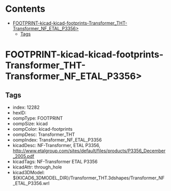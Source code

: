 



Contents
========

* [FOOTPRINT-kicad-kicad-footprints-Transformer_THT-Transformer_NF_ETAL_P3356>](#footprint-kicad-kicad-footprints-transformer_tht-transformer_nf_etal_p3356)
	* [Tags](#tags)

# FOOTPRINT-kicad-kicad-footprints-Transformer_THT-Transformer_NF_ETAL_P3356>

## Tags

- index: 12282
- hexID: 
- oompType: FOOTPRINT
- oompSize: kicad
- oompColor: kicad-footprints
- oompDesc: Transformer_THT
- oompIndex: Transformer_NF_ETAL_P3356
- kicadDesc: NF-Transformer, ETAL P3356, http://www.etalgroup.com/sites/default/files/products/P3356_December_2005.pdf
- kicadTags: NF-Transformer ETAL P3356
- kicadAttr: through_hole
- kicad3DModel: ${KICAD6_3DMODEL_DIR}/Transformer_THT.3dshapes/Transformer_NF_ETAL_P3356.wrl
